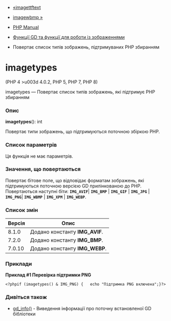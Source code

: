 - [«imagettftext](function.imagettftext.md)
- [imagewbmp »](function.imagewbmp.md)

- [PHP Manual](index.md)
- [Функції GD та функції для роботи із зображеннями](ref.image.md)
- Повертає список типів зображень, підтримуваних PHP збиранням

# imagetypes

(PHP 4 \>u003d 4.0.2, PHP 5, PHP 7, PHP 8)

imagetypes — Повертає список типів зображень, які підтримує PHP
збиранням

### Опис

**imagetypes**(): int

Повертає типи зображень, що підтримуються поточною збіркою PHP.

### Список параметрів

Ця функція не має параметрів.

### Значення, що повертаються

Повертає бітове поле, що відповідає форматам зображень, які
підтримуються поточною версією GD прилінкованою до PHP. Повертаються
наступні біти: **`IMG_AVIF`**\| **`IMG_BMP`** \| **`IMG_GIF`** \|
**`IMG_JPG`** \| **`IMG_PNG`**\| **`IMG_WBMP`** \| **`IMG_XPM`** \|
**`IMG_WEBP`**.

### Список змін

| Версія | Опис                           |
| ------ | ------------------------------ |
| 8.1.0  | Додано константу **IMG_AVIF**. |
| 7.2.0  | Додано константу **IMG_BMP**.  |
| 7.0.10 | Додано константу **IMG_WEBP**. |

### Приклади

**Приклад #1 Перевірка підтримки PNG**

` <?phpif (imagetypes() & IMG_PNG) {   echo "Підтримка PNG включена";}?> `

### Дивіться також

- [gd_info()](function.gd-info.md) - Виведення інформації про поточну
встановленої GD бібліотеки
